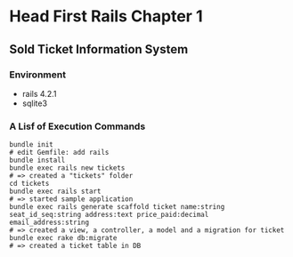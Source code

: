 # Head First Rails Chapter 1
## Sold Ticket Information System
### Environment
- rails 4.2.1
- sqlite3

### A Lisf of Execution Commands
```
bundle init
# edit Gemfile: add rails
bundle install
bundle exec rails new tickets
# => created a "tickets" folder
cd tickets
bundle exec rails start
# => started sample application
bundle exec rails generate scaffold ticket name:string seat_id_seq:string address:text price_paid:decimal email_address:string
# => created a view, a controller, a model and a migration for ticket
bundle exec rake db:migrate
# => created a ticket table in DB
```
